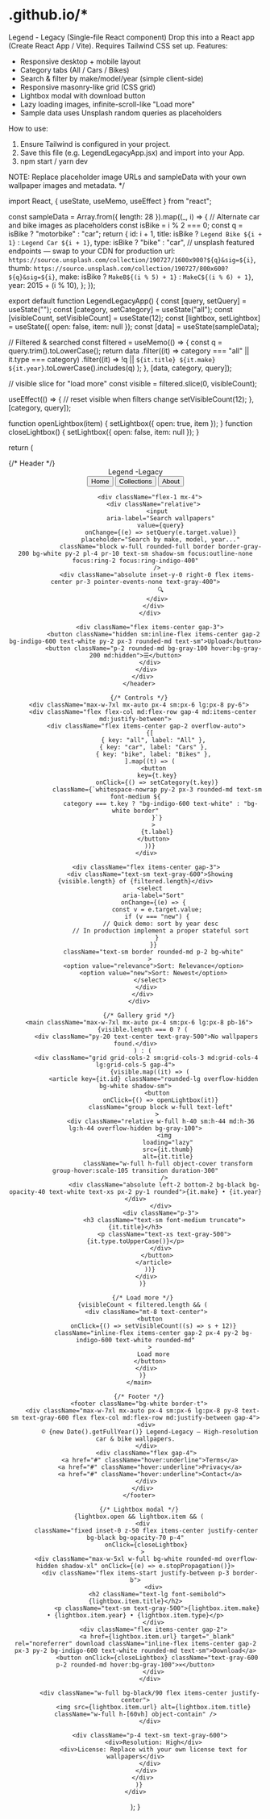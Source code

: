# .github.io/*
Legend - Legacy (Single-file React component)
Drop this into a React app (Create React App / Vite). Requires Tailwind CSS set up.
Features:
- Responsive desktop + mobile layout
- Category tabs (All / Cars / Bikes)
- Search & filter by make/model/year (simple client-side)
- Responsive masonry-like grid (CSS grid)
- Lightbox modal with download button
- Lazy loading images, infinite-scroll-like "Load more"
- Sample data uses Unsplash random queries as placeholders

How to use:
1. Ensure Tailwind is configured in your project.
2. Save this file (e.g. LegendLegacyApp.jsx) and import into your App.
3. npm start / yarn dev

NOTE: Replace placeholder image URLs and sampleData with your own wallpaper images and metadata.
*/

import React, { useState, useMemo, useEffect } from "react";

const sampleData = Array.from({ length: 28 }).map((_, i) => {
  // Alternate car and bike images as placeholders
  const isBike = i % 2 === 0;
  const q = isBike ? "motorbike" : "car";
  return {
    id: i + 1,
    title: isBike ? `Legend Bike ${i + 1}` : `Legend Car ${i + 1}`,
    type: isBike ? "bike" : "car",
    // unsplash featured endpoints — swap to your CDN for production
    url: `https://source.unsplash.com/collection/190727/1600x900?${q}&sig=${i}`,
    thumb: `https://source.unsplash.com/collection/190727/800x600?${q}&sig=${i}`,
    make: isBike ? `MakeB${(i % 5) + 1}` : `MakeC${(i % 6) + 1}`,
    year: 2015 + (i % 10),
  };
});

export default function LegendLegacyApp() {
  const [query, setQuery] = useState("");
  const [category, setCategory] = useState("all");
  const [visibleCount, setVisibleCount] = useState(12);
  const [lightbox, setLightbox] = useState({ open: false, item: null });
  const [data] = useState(sampleData);

  // Filtered & searched
  const filtered = useMemo(() => {
    const q = query.trim().toLowerCase();
    return data
      .filter((it) => category === "all" || it.type === category)
      .filter((it) =>
        !q || `${it.title} ${it.make} ${it.year}`.toLowerCase().includes(q)
      );
  }, [data, category, query]);

  // visible slice for "load more"
  const visible = filtered.slice(0, visibleCount);

  useEffect(() => {
    // reset visible when filters change
    setVisibleCount(12);
  }, [category, query]);

  function openLightbox(item) {
    setLightbox({ open: true, item });
  }
  function closeLightbox() {
    setLightbox({ open: false, item: null });
  }

  return (
    <div className="min-h-screen bg-gray-50 text-gray-900">
      {/* Header */}
      <header className="bg-white shadow-sm sticky top-0 z-30">
        <div className="max-w-7xl mx-auto px-4 sm:px-6 lg:px-8">
          <div className="flex items-center justify-between h-16">
            <div className="flex items-center gap-4">
              <div className="text-2xl font-extrabold tracking-tight">
                <span className="text-indigo-600">Legend</span>
                <span className="ml-1 text-gray-700">-Legacy</span>
              </div>
              <nav className="hidden md:flex gap-3 text-sm text-gray-600">
                <button className="py-2 px-3 rounded-md hover:bg-gray-100">Home</button>
                <button className="py-2 px-3 rounded-md hover:bg-gray-100">Collections</button>
                <button className="py-2 px-3 rounded-md hover:bg-gray-100">About</button>
              </nav>
            </div>

            <div className="flex-1 mx-4">
              <div className="relative">
                <input
                  aria-label="Search wallpapers"
                  value={query}
                  onChange={(e) => setQuery(e.target.value)}
                  placeholder="Search by make, model, year..."
                  className="block w-full rounded-full border border-gray-200 bg-white py-2 pl-4 pr-10 text-sm shadow-sm focus:outline-none focus:ring-2 focus:ring-indigo-400"
                />
                <div className="absolute inset-y-0 right-0 flex items-center pr-3 pointer-events-none text-gray-400">
                  🔍
                </div>
              </div>
            </div>

            <div className="flex items-center gap-3">
              <button className="hidden sm:inline-flex items-center gap-2 bg-indigo-600 text-white py-2 px-3 rounded-md text-sm">Upload</button>
              <button className="p-2 rounded-md bg-gray-100 hover:bg-gray-200 md:hidden">☰</button>
            </div>
          </div>
        </div>
      </header>

      {/* Controls */}
      <div className="max-w-7xl mx-auto px-4 sm:px-6 lg:px-8 py-6">
        <div className="flex flex-col md:flex-row gap-4 md:items-center md:justify-between">
          <div className="flex items-center gap-2 overflow-auto">
            {[
              { key: "all", label: "All" },
              { key: "car", label: "Cars" },
              { key: "bike", label: "Bikes" },
            ].map((t) => (
              <button
                key={t.key}
                onClick={() => setCategory(t.key)}
                className={`whitespace-nowrap py-2 px-3 rounded-md text-sm font-medium ${
                  category === t.key ? "bg-indigo-600 text-white" : "bg-white border"
                }`}
              >
                {t.label}
              </button>
            ))}
          </div>

          <div className="flex items-center gap-3">
            <div className="text-sm text-gray-600">Showing {visible.length} of {filtered.length}</div>
            <select
              aria-label="Sort"
              onChange={(e) => {
                const v = e.target.value;
                if (v === "new") {
                  // Quick demo: sort by year desc
                  // In production implement a proper stateful sort
                }
              }}
              className="text-sm border rounded-md p-2 bg-white"
            >
              <option value="relevance">Sort: Relevance</option>
              <option value="new">Sort: Newest</option>
            </select>
          </div>
        </div>
      </div>

      {/* Gallery grid */}
      <main className="max-w-7xl mx-auto px-4 sm:px-6 lg:px-8 pb-16">
        {visible.length === 0 ? (
          <div className="py-20 text-center text-gray-500">No wallpapers found.</div>
        ) : (
          <div className="grid grid-cols-2 sm:grid-cols-3 md:grid-cols-4 lg:grid-cols-5 gap-4">
            {visible.map((it) => (
              <article key={it.id} className="rounded-lg overflow-hidden bg-white shadow-sm">
                <button
                  onClick={() => openLightbox(it)}
                  className="group block w-full text-left"
                >
                  <div className="relative w-full h-40 sm:h-44 md:h-36 lg:h-44 overflow-hidden bg-gray-100">
                    <img
                      loading="lazy"
                      src={it.thumb}
                      alt={it.title}
                      className="w-full h-full object-cover transform group-hover:scale-105 transition duration-300"
                    />
                    <div className="absolute left-2 bottom-2 bg-black bg-opacity-40 text-white text-xs px-2 py-1 rounded">{it.make} • {it.year}</div>
                  </div>
                  <div className="p-3">
                    <h3 className="text-sm font-medium truncate">{it.title}</h3>
                    <p className="text-xs text-gray-500">{it.type.toUpperCase()}</p>
                  </div>
                </button>
              </article>
            ))}
          </div>
        )}

        {/* Load more */}
        {visibleCount < filtered.length && (
          <div className="mt-8 text-center">
            <button
              onClick={() => setVisibleCount((s) => s + 12)}
              className="inline-flex items-center gap-2 px-4 py-2 bg-indigo-600 text-white rounded-md"
            >
              Load more
            </button>
          </div>
        )}
      </main>

      {/* Footer */}
      <footer className="bg-white border-t">
        <div className="max-w-7xl mx-auto px-4 sm:px-6 lg:px-8 py-8 text-sm text-gray-600 flex flex-col md:flex-row md:justify-between gap-4">
          <div>
            © {new Date().getFullYear()} Legend-Legacy — High-resolution car & bike wallpapers.
          </div>
          <div className="flex gap-4">
            <a href="#" className="hover:underline">Terms</a>
            <a href="#" className="hover:underline">Privacy</a>
            <a href="#" className="hover:underline">Contact</a>
          </div>
        </div>
      </footer>

      {/* Lightbox modal */}
      {lightbox.open && lightbox.item && (
        <div
          className="fixed inset-0 z-50 flex items-center justify-center bg-black bg-opacity-70 p-4"
          onClick={closeLightbox}
        >
          <div className="max-w-5xl w-full bg-white rounded-md overflow-hidden shadow-xl" onClick={(e) => e.stopPropagation()}>
            <div className="flex items-start justify-between p-3 border-b">
              <div>
                <h2 className="text-lg font-semibold">{lightbox.item.title}</h2>
                <p className="text-sm text-gray-500">{lightbox.item.make} • {lightbox.item.year} • {lightbox.item.type}</p>
              </div>
              <div className="flex items-center gap-2">
                <a href={lightbox.item.url} target="_blank" rel="noreferrer" download className="inline-flex items-center gap-2 px-3 py-2 bg-indigo-600 text-white rounded-md text-sm">Download</a>
                <button onClick={closeLightbox} className="text-gray-600 p-2 rounded-md hover:bg-gray-100">✕</button>
              </div>
            </div>

            <div className="w-full bg-black/90 flex items-center justify-center">
              <img src={lightbox.item.url} alt={lightbox.item.title} className="w-full h-[60vh] object-contain" />
            </div>

            <div className="p-4 text-sm text-gray-600">
              <div>Resolution: High</div>
              <div>License: Replace with your own license text for wallpapers</div>
            </div>
          </div>
        </div>
      )}
    </div>
  );
}
